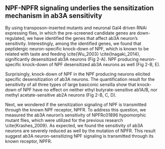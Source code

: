 ## NPF-NPFR signaling underlies the sensitization mechanism in ab3A sensitivity

By using transposon-inserted mutants and neuronal Gal4 driven RNAi expressing flies, in which the pre-screened candidate genes are down-regulated, we have identified the genes that affect ab3A neuron’s sensitivity. Interestingly, among the identified genes, we found that peptidergic neuron-specific knock-down of NPF, which is known to be related with taste and feeding \cite{Wu_2003} \cite{Inagaki_2014}, significantly desensitized ab3A neurons (Fig 2-A). NPF producing neuron-specific knock-down of NPF desensitized ab3A neurons as well (Fig 2-B, E).

Surprisingly, knock-down of NPF in the NPF producing neurons elicited specific desensitization of ab3A neurons. The quantification result for the sensitivity of all three types of large basiconic sensilla show that knock-down of NPF have no effect on neither ethyl butyrate-sensitive ab1A/B, nor methyl acetate-sensitive ab2A neurons (Fig 2-B, C, D). 

Next, we wondered if the sensitization signaling of NPF is transmitted through the known NPF receptor, NPFR. To address this question, we measured the ab3A neuron’s sensitivity of NPFRc01896 hypomorphic mutant flies, which were utilized for the previous research \cite{Krashes_2009}. As expected, we found the sensitivity of ab3A neurons are severely reduced as well by the mutation of NPFR. This result suggest ab3A neuron-sensitizing NPF signaling is transmitted through its known receptor, NPFR.